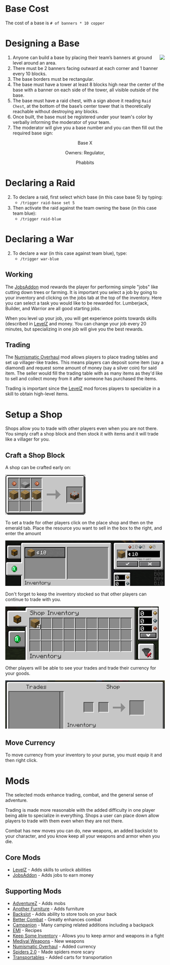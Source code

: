 # Base Cost
The cost of a base is `# of banners * 10 copper`

# Designing a Base
<img style="float: right;" src="/base.png">

1. Anyone can build a base by placing their team’s banners at ground level around an area.
2. There must be 2 banners facing outward at each corner and 1 banner every 10 blocks.
3. The base borders must be rectangular.
4. The base must have a tower at least 8 blocks high near the center of the base with a banner on each side of the tower, all visible outside of the base.
5. The base must have a raid chest, with a sign above it reading `Raid Chest`, at the bottom of the base’s center tower that is theoretically reachable without destroying any blocks.
7. Once built, the base must be registered under your team's color by verbally informing the moderator of your team.
8. The moderator will give you a base number and you can then fill out the required base sign:
<p style="text-align: center;">Base X</p>
<p style="text-align: center;">Owners: Regulator,</p>
<p style="text-align: center;">Phabbits</p>

# Declaring a Raid

2. To declare a raid, first select which base (in this case base 5) by typing:
    - `/trigger raid-base set 5`
3. Then activate the raid against the team owning the base (in this case team blue):
    - `/trigger raid-blue`

# Declaring a War

2. To declare a war (in this case against team blue), type:
    - `/trigger war-blue`

## Working
The [JobsAddon](/jobs-addon/) mod rewards the player for performing simple "jobs" like cutting down trees or farming. It is important you select a job by going to your inventory and clicking on the jobs tab at the top of the inventory. Here you can select a task you would like to be rewarded for. Lumberjack, Builder, and Warrior are all good starting jobs.

When you level up your job, you will get experience points towards skills (described in [LevelZ](/levelz/) and money. You can change your job every 20 minutes, but specializing in one job will give you the best rewards.

## Trading
The [Numismatic Overhaul](https://docs.wispforest.io/numismatic-overhaul/home/) mod allows players to place trading tables and set up villager-like trades. This means players can deposit some item (say a diamond) and request some amount of money (say a silver coin) for said item. The seller would fill the trading table with as many items as they'd like to sell and collect money from it after someone has purchased the items.

Trading is important since the [LevelZ](/levelz/) mod forces players to specialize in a skill to obtain high-level items.

# Setup a Shop
Shops allow you to trade with other players even when you are not there. You simply craft a shop block and then stock it with items and it will trade like a villager for you.

## Craft a Shop Block
A shop can be crafted early on:

![Shop recipe](shop_recipe.png "Shop Recipe")

To set a trade for other players click on the place shop and then on the emerald tab. Place the resource you want to sell in the box to the right, and enter the amount

![Shop setup](shop_setup_1.png "Shop Setup")

Don't forget to keep the inventory stocked so that other players can continue to trade with you.

![Shop inventory](shop_inventory.png "Shop Inventory")

Other players will be able to see your trades and trade their currency for your goods.

![Shop trade](shop_trade.png "Shop Trade")

## Move Currency
To move currency from your inventory to your purse, you must equip it and then right click.

# Mods

The selected mods enhance trading, combat, and the general sense of adventure.

Trading is made more reasonable with the added difficulty in one player being able to specialize in everything. Shops a user can place down allow players to trade with them even when they are not there.

Combat has new moves you can do, new weapons, an added backslot to your character, and you know keep all your weapons and armor when you die.

## Core Mods
- [LevelZ](/levelz/) - Adds skills to unlock abilities
- [JobsAddon](/jobs-addon/) - Adds jobs to earn money

## Supporting Mods
- [AdventureZ](https://globoxwiki.com/mods/adventurez/) - Adds mobs
- [Another Furniture](https://www.curseforge.com/minecraft/mc-mods/another-furniture) - Adds furniture
- [Backslot](https://globoxwiki.com/mods/backslot/) - Adds ability to store tools on your back
- [Better Combat](https://github.com/ZsoltMolnarrr/BetterCombat) - Greatly enhances combat
- [Campanion](https://www.curseforge.com/minecraft/mc-mods/campanion) - Many camping related additions including a backpack
- [EMI](https://www.curseforge.com/minecraft/mc-mods/emi) - Recipes
- [Keep Some Inventory](https://shaders-pre-product.modrinth.com/mod/keep-some-inventory) - Allows you to keep armor and weapons in a fight
- [Medival Weapons](https://globoxwiki.com/) - New weapons
- [Numismatic Overhaul](https://docs.wispforest.io/numismatic-overhaul/home/) - Added currency
- [Spiders 2.0](https://www.curseforge.com/minecraft/mc-mods/spiders-2-0) - Made spiders more scary
- [Transportables](https://www.curseforge.com/minecraft/mc-mods/grims-transportables) - Added carts for transportation
